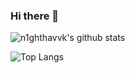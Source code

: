 ### Hi there 👋

![n1ghthavvk's github stats](https://github-readme-stats.vercel.app/api?username=n1ghthavvk&count_private=true&hide=issues)

![Top Langs](https://github-readme-stats.vercel.app/api/top-langs/?username=n1ghthavvk&layout=compact)
